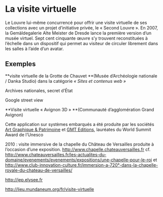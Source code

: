 # La visite virtuelle

Le Louvre lui-même concurrencé pour offrir une visite virtuelle de ses collections avec un projet d’initiative privée, le « Second Louvre ». En 2007, la Gemäldegalerie Alte Meister de Dresde lance la première version d’un musée virtuel. Sept cent cinquante œuvre s’y trouvent reconstituées à l’échelle dans un dispositif qui permet au visiteur de circuler librement dans les salles à l’aide d’un avatar.

## Exemples

**visite virtuelle de la Grotte de Chauvet **(Musée d’Archéologie nationale / Danka Studio) dans la catégorie *« Sites et contenus web »*

Archives nationales, secret d’État

Google street view

**Visite virtuelle « Avignon 3D » **(Communauté d’agglomération Grand Avignon) 

Cette application sur systèmes embarqués a été produite par les sociétés [Art Graphique & Patrimoine](http://www.artgp.fr/) et [GMT Editions](http://gmt-editions.fr/), lauréates du World Summit Award de l’Unesco

2010 : visite immersive de la chapelle du Château de Versailles produite à l’occasion d’une exposition. http://www.chapelle.chateauversailles.fr cf. http://www.chateauversailles.fr/les-actualites-du-domaine/evenements/evenements/expositions/une-chapelle-pour-le-roi et http://www.club-innovation-culture.fr/immersion-a-720°-dans-la-chapelle-royale-du-chateau-de-versailles/

http://jep.elysee.fr

http://lieu.mundaneum.org/fr/visite-virtuelle